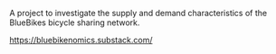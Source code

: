A project to investigate the supply and demand characteristics of the BlueBikes bicycle sharing network.

https://bluebikenomics.substack.com/
